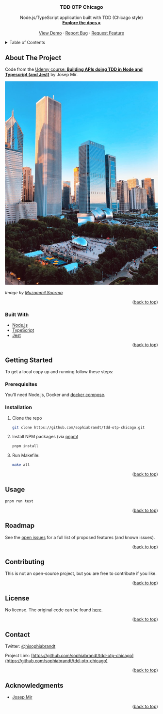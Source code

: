 <div id="top"></div>

<!-- PROJECT SHIELDS -->
<!--
*** https://www.markdownguide.org/basic-syntax/#reference-style-links
[![Contributors][contributors-shield]][contributors-url]
[![Issues][issues-shield]][issues-url]
-->

<!-- PROJECT LOGO -->
<br />
<div align="center">

<h3 align="center">TDD OTP Chicago</h3>

  <p align="center">
    Node.js/TypeScript application built with TDD (Chicago style)
    <br />
    <a href="https://github.com/sophiabrandt/tdd-otp-chicago"><strong>Explore the docs »</strong></a>
    <br />
    <br />
    <a href="https://github.com/sophiabrandt/tdd-otp-chicago">View Demo</a>
    ·
    <a href="https://github.com/sophiabrandt/tdd-otp-chicago/issues">Report Bug</a>
    ·
    <a href="https://github.com/sophiabrandt/tdd-otp-chicago/issues">Request Feature</a>
  </p>
</div>



<!-- TABLE OF CONTENTS -->
<details>
  <summary>Table of Contents</summary>
  <ol>
    <li>
      <a href="#about-the-project">About The Project</a>
      <ul>
        <li><a href="#built-with">Built With</a></li>
      </ul>
    </li>
    <li>
      <a href="#getting-started">Getting Started</a>
      <ul>
        <li><a href="#prerequisites">Prerequisites</a></li>
        <li><a href="#installation">Installation</a></li>
      </ul>
    </li>
    <li><a href="#usage">Usage</a></li>
    <li><a href="#roadmap">Roadmap</a></li>
    <li><a href="#contributing">Contributing</a></li>
    <li><a href="#license">License</a></li>
    <li><a href="#contact">Contact</a></li>
  </ol>
</details>



<!-- ABOUT THE PROJECT -->

## About The Project

Code from the [Udemy course: **Building APIs doing TDD in Node and Typescript (and Jest)**][udemy] by Josep Mir.

[![Chicago][chicago-image]](https://unsplash.com/photos/ayV1mD3HGyg)

_Image by [Muzammil Soorma](https://unsplash.com/@muzammilo)_


<p align="right">(<a href="#top">back to top</a>)</p>

### Built With

* [Node.js](https://nodejs.org/)
* [TypeScript](https://www.typescriptlang.org/)
* [Jest](https://jest.io)

<p align="right">(<a href="#top">back to top</a>)</p>



<!-- GETTING STARTED -->

## Getting Started

To get a local copy up and running follow these steps:

### Prerequisites

You'll need Node.js, Docker and [docker compose](https://docs.docker.com/engine/reference/commandline/compose/).

### Installation

1. Clone the repo
   ```sh
   git clone https://github.com/sophiabrandt/tdd-otp-chicago.git
   ```
2. Install NPM packages (via [pnpm](https://pnpm.io))
   ```sh
   pnpm install
   ```

3. Run Makefile:
   ```sh
   make all
   ```

<p align="right">(<a href="#top">back to top</a>)</p>



<!-- USAGE EXAMPLES -->

## Usage

```sh
pnpm run test
```

<p align="right">(<a href="#top">back to top</a>)</p>



<!-- ROADMAP -->

## Roadmap

See the [open issues](https://github.com/sophiabrandt/tdd-otp-chicago/issues) for a full list of proposed features (and known issues).

<p align="right">(<a href="#top">back to top</a>)</p>



<!-- CONTRIBUTING -->

## Contributing

This is not an open-source project, but you are free to contribute if you like.

<p align="right">(<a href="#top">back to top</a>)</p>



<!-- LICENSE -->

## License

No license. The original code can be found [here][udemy].

<p align="right">(<a href="#top">back to top</a>)</p>



<!-- CONTACT -->

## Contact

Twitter: [@hisophiabrandt](https://twitter.com/hisophiabrandt)

Project Link: [https://github.com/sophiabrandt/tdd-otp-chicago](https://github.com/sophiabrandt/tdd-otp-chicago)

<p align="right">(<a href="#top">back to top</a>)</p>



<!-- ACKNOWLEDGMENTS -->

## Acknowledgments

* [Josep Mir][udemy]

<p align="right">(<a href="#top">back to top</a>)</p>



<!-- MARKDOWN LINKS & IMAGES -->
<!-- https://www.markdownguide.org/basic-syntax/#reference-style-links -->

[contributors-shield]: https://img.shields.io/github/contributors/sophiabrandt/tdd-otp-chicago.svg?style=for-the-badge

[contributors-url]: https://github.com/sophiabrandt/tdd-otp-chicago/graphs/contributors

[issues-shield]: https://img.shields.io/github/issues/sophiabrandt/tdd-otp-chicago.svg?style=for-the-badge

[issues-url]: https://github.com/sophiabrandt/tdd-otp-chicago/issues

[chicago-image]: muzammil-soorma-chicago-unsplash.jpg

[udemy]: https://www.udemy.com/course/building-apis-doing-tdd-in-node-and-typescript-and-jest/
